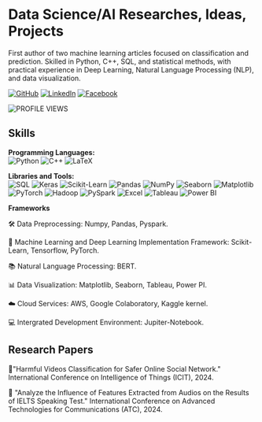 # Data Science/AI Researches, Ideas, Projects

First author of two machine learning articles focused on classification and prediction. Skilled in Python, C++, SQL, and statistical methods, with practical experience in Deep Learning, Natural Language Processing (NLP), and data visualization.
 
[![GitHub](https://img.shields.io/badge/GitHub-181717?style=for-the-badge&logo=github&logoColor=white)](https://github.com/HaMy-DS)
[![LinkedIn](https://img.shields.io/badge/LinkedIn-0077B5?style=for-the-badge&logo=linkedin&logoColor=white)](https://www.linkedin.com/in/myah0803/)
[![Facebook](https://img.shields.io/badge/Facebook-1877F2?style=for-the-badge&logo=facebook&logoColor=white)](https://www.facebook.com/profile.php?id=100008296158757)

![PROFILE VIEWS](https://komarev.com/ghpvc/?username=HaMy-DS&color=blue)


## Skills

**Programming Languages:**  
![Python](https://img.shields.io/badge/Python-3776AB?style=for-the-badge&logo=python&logoColor=white)
![C++](https://img.shields.io/badge/C++-00599C?style=for-the-badge&logo=cplusplus&logoColor=white)
![LaTeX](https://img.shields.io/badge/LaTeX-008080?style=for-the-badge&logo=latex&logoColor=white)

**Libraries and Tools:**  
![SQL](https://img.shields.io/badge/SQL-4479A1?style=for-the-badge&logo=postgresql&logoColor=white)
![Keras](https://img.shields.io/badge/Keras-D00000?style=for-the-badge&logo=keras&logoColor=white)
![Scikit-Learn](https://img.shields.io/badge/Scikit--Learn-F7931E?style=for-the-badge&logo=scikit-learn&logoColor=white)
![Pandas](https://img.shields.io/badge/Pandas-150458?style=for-the-badge&logo=pandas&logoColor=white)
![NumPy](https://img.shields.io/badge/NumPy-013243?style=for-the-badge&logo=numpy&logoColor=white)
![Seaborn](https://img.shields.io/badge/Seaborn-3776AB?style=for-the-badge&logo=python&logoColor=white)
![Matplotlib](https://img.shields.io/badge/Matplotlib-3776AB?style=for-the-badge&logo=python&logoColor=white)
![PyTorch](https://img.shields.io/badge/PyTorch-EE4C2C?style=for-the-badge&logo=pytorch&logoColor=white)
![Hadoop](https://img.shields.io/badge/Hadoop-66CCFF?style=for-the-badge&logo=apachehadoop&logoColor=black)
![PySpark](https://img.shields.io/badge/PySpark-E25A1C?style=for-the-badge&logo=apachespark&logoColor=white)
![Excel](https://img.shields.io/badge/Excel-217346?style=for-the-badge&logo=microsoftexcel&logoColor=white)
![Tableau](https://img.shields.io/badge/Tableau-E97627?style=for-the-badge&logo=tableau&logoColor=white)
![Power BI](https://img.shields.io/badge/Power%20BI-F2C811?style=for-the-badge&logo=powerbi&logoColor=black)

**Frameworks**

🛠️ Data Preprocessing: Numpy, Pandas, Pyspark.

🤖 Machine Learning and Deep Learning Implementation Framework: Scikit-Learn, Tensorflow, PyTorch.

📚 Natural Language Processing: BERT.

📊 Data Visualization: Matplotlib, Seaborn, Tableau, Power PI.

☁️ Cloud Services: AWS, Google Colaboratory, Kaggle kernel.

💻 Intergrated Development Environment: Jupiter-Notebook.
## Research Papers

📄"Harmful Videos Classification for Safer Online Social Network." International Conference on Intelligence of Things (ICIT), 2024.

📄 "Analyze the Influence of Features Extracted from Audios on the Results of IELTS Speaking Test." International Conference on Advanced Technologies for Communications (ATC), 2024.





